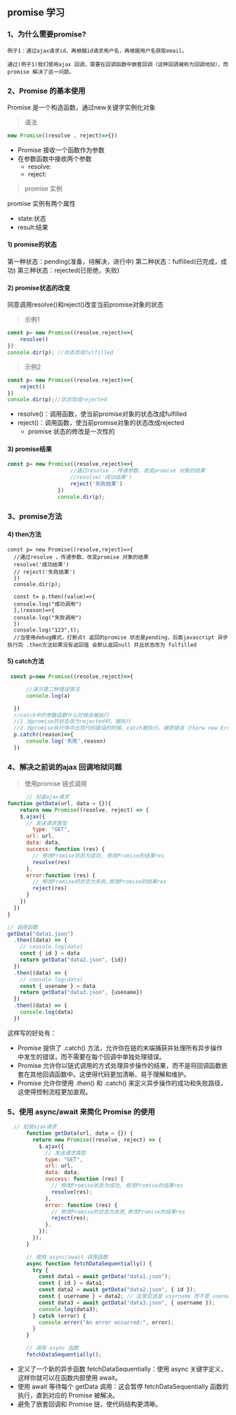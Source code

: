 ## promise 学习

### 1、为什么需要promise?
````
例子1：通过ajax请求id，再根据id请求用户名，再根据用户名获取email。

通过(例子1)我们使用ajax 回调，需要在回调函数中嵌套回调（这种回调被称为回调地狱），而promise 解决了这一问题。
````
### 2、Promise 的基本使用
Promise 是一个构造函数，通过new关键字实例化对象
> 语法
````javascript {.line-numbers}
new Promise((resolve , reject)=>{})
````
- Promise 接收一个函数作为参数
- 在参数函数中接收两个参数
  - resolve:
  - reject:
 > promise 实例

promise 实例有两个属性
- state:状态
- result:结果
#### 1) promise的状态
第一种状态：pending(准备，待解决，进行中)
第二种状态：fulfilled(已完成，成功)
第三种状态：rejected(已拒绝，失败)
#### 2) promise状态的改变
同意调用resolve()和reject()改变当前promise对象的状态
>示例1
````javascript {.line-numbers}
const p= new Promise((resolve,reject)=>{
	resolve()
})
console.dir(p); //状态改成fulfilled
````

>示例2
````javascript {.line-numbers}
const p= new Promise((resolve,reject)=>{
	reject()
})
console.dir(p);//状态改成rejected
````

- resolve()：调用函数，使当前promise对象的状态改成fulfilled
- reject()：调用函数，使当前promise对象的状态改成rejected
  - promise 状态的修改是一次性的
#### 3) promise结果
````javascript {.line-numbers}
const p= new Promise((resolve,reject)=>{
                    //通过resolve ，传递参数，改变promise 对象的结果
                    //resolve('成功结果')
                    reject('失败结果')
                })
                console.dir(p);
````
### 3、promise方法
#### 4) then方法
```` javascript{.line-numbers}
const p= new Promise((resolve,reject)=>{
  //通过resolve ，传递参数，改变promise 对象的结果
  resolve('成功结果')
  // reject('失败结果')
  })
  console.dir(p);

  const t= p.then((value)=>{
  console.log("成功调用")  
  },(reason)=>{
  console.log("失败调用")
  })
  console.log("123",t);
  //当使用debug模式，打断点t 返回的promise 状态是pending，后面javascript 异步执行完 .then方法如果没有返回值 会默认返回null 并且状态改为 fulfilled
````
#### 5) catch方法
``` javascript {.line-numbers}
 const p=new Promise((resolve,reject)=>{

      //演示第二种错误情况
      console.log(a)

  })
  //catch中的参数函数什么时候会被执行
  //1.当promise的状态改为rejected时，被执行
  //2.当promise执行体中出现代码错误的时候，catch被执行，捕获错误（thorw new Error（'错误')这种情况catch也会被捕获)
  p.catch((reason)=>{
      console.log('失败',reason)
  })
```
### 4、解决之前说的ajax 回调地狱问题
> 使用promise 链式调用
``` javascript {.line-numbers}
      // 封装ajax请求
function getData(url, data = {}){
	return new Promise((resolve, reject) => {
  	$.ajax({
      // 发送请求类型
    	type: "GET",
      url: url,
      data: data,
      success: function (res) {
      	// 修改Promise状态为成功, 修改Promise的结果res
        resolve(res)
      },
      error:function (res) {
      	// 修改Promise的状态为失败,修改Promise的结果res
        reject(res)
      }
    })
  })
}

// 调用函数
getData("data1.json")
  .then((data) => {
  	// console.log(data)
    const { id } = data
    return getData("data2.json", {id})
  })
  .then((data) => {
  	// console.log(data)
    const { usename } = data
    return getData("data3.json", {usename})
  })
  .then((data) => {
  	console.log(data)
  })
  ```
  这样写的好处有：
- Promise 提供了 .catch() 方法，允许你在链的末端捕获并处理所有异步操作中发生的错误，而不需要在每个回调中单独处理错误。
- Promise 允许你以链式调用的方式处理异步操作的结果，而不是将回调函数嵌套在其他回调函数中。这使得代码更加清晰、易于理解和维护。
- Promise 允许你使用 .then() 和 .catch() 来定义异步操作的成功和失败路径，这使得控制流程更加直观。
### 5、使用 async/await 来简化 Promise 的使用
``` javascript {.line-numbers}
  // 封装ajax请求
      function getData(url, data = {}) {
        return new Promise((resolve, reject) => {
          $.ajax({
            // 发送请求类型
            type: "GET",
            url: url,
            data: data,
            success: function (res) {
              // 修改Promise状态为成功, 修改Promise的结果res
              resolve(res);
            },
            error: function (res) {
              // 修改Promise的状态为失败,修改Promise的结果res
              reject(res);
            },
          });
        });
      }

      // 使用 async/await 调用函数
      async function fetchDataSequentially() {
        try {
          const data1 = await getData("data1.json");
          const { id } = data1;
          const data2 = await getData("data2.json", { id });
          const { username } = data2; // 这里应该是 username 而不是 usename
          const data3 = await getData("data3.json", { username });
          console.log(data3);
        } catch (error) {
          console.error("An error occurred:", error);
        }
      }

      // 调用 async 函数
      fetchDataSequentially();
```
- 定义了一个新的异步函数 fetchDataSequentially：使用 async 关键字定义，这样你就可以在函数内部使用 await。
-  使用 await 等待每个 getData 调用：这会暂停 fetchDataSequentially 函数的执行，直到对应的 Promise 被解决。
- 避免了嵌套回调和 Promise 链，使代码结构更清晰。